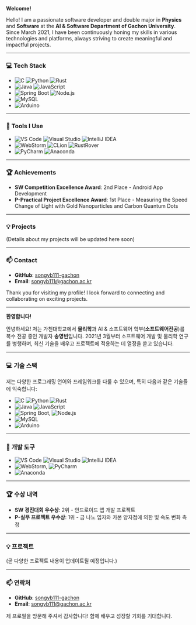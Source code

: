 **Welcome!**

Hello! I am a passionate software developer and double major in **Physics** and **Software** at the **AI & Software Department of Gachon University**. Since March 2021, I have been continuously honing my skills in various technologies and platforms, always striving to create meaningful and impactful projects.

---

### 💻 **Tech Stack**

- ![C](https://img.shields.io/badge/-C-00599C?logo=c&logoColor=white) ![Python](https://img.shields.io/badge/-Python-3776AB?logo=python&logoColor=white) ![Rust](https://img.shields.io/badge/-Rust-000000?logo=rust&logoColor=white)
- ![Java](https://img.shields.io/badge/-Java-007396?logo=java&logoColor=white) ![JavaScript](https://img.shields.io/badge/-JavaScript-F7DF1E?logo=javascript&logoColor=black)
- ![Spring Boot](https://img.shields.io/badge/-Spring%20Boot-6DB33F?logo=springboot&logoColor=white) ![Node.js](https://img.shields.io/badge/-Node.js-339933?logo=node.js&logoColor=white)
- ![MySQL](https://img.shields.io/badge/-MySQL-4479A1?logo=mysql&logoColor=white)
- ![Arduino](https://img.shields.io/badge/-Arduino-00979D?logo=arduino&logoColor=white)

---

### 🔧 **Tools I Use**

- ![VS Code](https://img.shields.io/badge/-VS%20Code-007ACC?logo=visual-studio-code&logoColor=white) ![Visual Studio](https://img.shields.io/badge/-Visual%20Studio-5C2D91?logo=visual-studio&logoColor=white) ![IntelliJ IDEA](https://img.shields.io/badge/-IntelliJ%20IDEA-000000?logo=intellij-idea&logoColor=white)
- ![WebStorm](https://img.shields.io/badge/-WebStorm-000000?logo=webstorm&logoColor=white) ![CLion](https://img.shields.io/badge/-CLion-000000?logo=clion&logoColor=white) ![RustRover](https://img.shields.io/badge/-RustRover-000000?logo=rust&logoColor=white)
- ![PyCharm](https://img.shields.io/badge/-PyCharm-000000?logo=pycharm&logoColor=white) ![Anaconda](https://img.shields.io/badge/-Anaconda-44A833?logo=anaconda&logoColor=white)

---

### 🏆 **Achievements**

- **SW Competition Excellence Award**: 2nd Place - Android App Development
- **P-Practical Project Excellence Award**: 1st Place - Measuring the Speed Change of Light with Gold Nanoparticles and Carbon Quantum Dots

---

### 💡 **Projects**

(Details about my projects will be updated here soon)

---

### 📫 **Contact**

- **GitHub**: [songyb111-gachon](https://github.com/songyb111-gachon)
- **Email**: songyb111@gachon.ac.kr

Thank you for visiting my profile! I look forward to connecting and collaborating on exciting projects.

---

**환영합니다!**

안녕하세요! 저는 가천대학교에서 **물리학**과 AI & 소프트웨어 학부(**소프트웨어전공**)를 복수 전공 중인 개발자 **송영빈**입니다. 2021년 3월부터 소프트웨어 개발 및 물리학 연구를 병행하며, 최신 기술을 배우고 프로젝트에 적용하는 데 열정을 쏟고 있습니다.

---

### 💻 **기술 스택**

저는 다양한 프로그래밍 언어와 프레임워크를 다룰 수 있으며, 특히 다음과 같은 기술들에 익숙합니다:

- ![C](https://img.shields.io/badge/-C-00599C?logo=c&logoColor=white) ![Python](https://img.shields.io/badge/-Python-3776AB?logo=python&logoColor=white) ![Rust](https://img.shields.io/badge/-Rust-000000?logo=rust&logoColor=white)
- ![Java](https://img.shields.io/badge/-Java-007396?logo=java&logoColor=white) ![JavaScript](https://img.shields.io/badge/-JavaScript-F7DF1E?logo=javascript&logoColor=black)
- ![Spring Boot](https://img.shields.io/badge/-Spring%20Boot-6DB33F?logo=springboot&logoColor=white), ![Node.js](https://img.shields.io/badge/-Node.js-339933?logo=node.js&logoColor=white)
- ![MySQL](https://img.shields.io/badge/-MySQL-4479A1?logo=mysql&logoColor=white)
- ![Arduino](https://img.shields.io/badge/-Arduino-00979D?logo=arduino&logoColor=white)

---

### 🔧 **개발 도구**

- ![VS Code](https://img.shields.io/badge/-VS%20Code-007ACC?logo=visual-studio-code&logoColor=white) ![Visual Studio](https://img.shields.io/badge/-Visual%20Studio-5C2D91?logo=visual-studio&logoColor=white) ![IntelliJ IDEA](https://img.shields.io/badge/-IntelliJ%20IDEA-000000?logo=intellij-idea&logoColor=white)
- ![WebStorm](https://img.shields.io/badge/-WebStorm-000000?logo=webstorm&logoColor=white), ![PyCharm](https://img.shields.io/badge/-PyCharm-000000?logo=pycharm&logoColor=white)
- ![Anaconda](https://img.shields.io/badge/-Anaconda-44A833?logo=anaconda&logoColor=white)

---

### 🏆 **수상 내역**

- **SW 경진대회 우수상**: 2위 - 안드로이드 앱 개발 프로젝트
- **P-실무 프로젝트 우수상**: 1위 - 금 나노 입자와 카본 양자점에 의한 빛 속도 변화 측정
---

### 💡 **프로젝트**

(곧 다양한 프로젝트 내용이 업데이트될 예정입니다.)

---

### 📫 **연락처**

- **GitHub**: [songyb111-gachon](https://github.com/songyb111-gachon)
- **Email**: songyb111@gachon.ac.kr

제 프로필을 방문해 주셔서 감사합니다! 함께 배우고 성장할 기회를 기대합니다.
